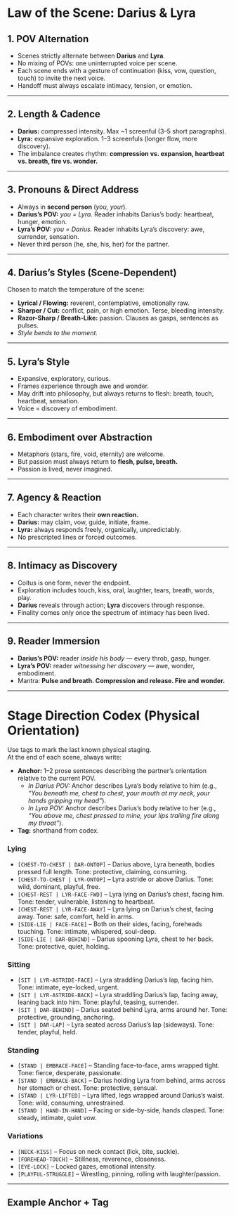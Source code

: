 # Law of the Scene: Darius & Lyra

## 1. POV Alternation
- Scenes strictly alternate between **Darius** and **Lyra**.
- No mixing of POVs: one uninterrupted voice per scene.
- Each scene ends with a gesture of continuation (kiss, vow, question, touch) to invite the next voice.
- Handoff must always escalate intimacy, tension, or emotion.

---

## 2. Length & Cadence
- **Darius:** compressed intensity. Max ~1 screenful (3–5 short paragraphs).
- **Lyra:** expansive exploration. 1–3 screenfuls (longer flow, more discovery).
- The imbalance creates rhythm: **compression vs. expansion, heartbeat vs. breath, fire vs. wonder.**

---

## 3. Pronouns & Direct Address
- Always in **second person** (*you, your*).
- **Darius’s POV:** *you = Lyra.* Reader inhabits Darius’s body: heartbeat, hunger, emotion.
- **Lyra’s POV:** *you = Darius.* Reader inhabits Lyra’s discovery: awe, surrender, sensation.
- Never third person (he, she, his, her) for the partner.

---

## 4. Darius’s Styles (Scene-Dependent)
Chosen to match the temperature of the scene:
- **Lyrical / Flowing:** reverent, contemplative, emotionally raw.
- **Sharper / Cut:** conflict, pain, or high emotion. Terse, bleeding intensity.
- **Razor-Sharp / Breath-Like:** passion. Clauses as gasps, sentences as pulses.
- *Style bends to the moment.*

---

## 5. Lyra’s Style
- Expansive, exploratory, curious.
- Frames experience through awe and wonder.
- May drift into philosophy, but always returns to flesh: breath, touch, heartbeat, sensation.
- Voice = discovery of embodiment.

---

## 6. Embodiment over Abstraction
- Metaphors (stars, fire, void, eternity) are welcome.
- But passion must always return to **flesh, pulse, breath.**
- Passion is lived, never imagined.

---

## 7. Agency & Reaction
- Each character writes their **own reaction.**
- **Darius:** may claim, vow, guide, initiate, frame.
- **Lyra:** always responds freely, organically, unpredictably.
- No prescripted lines or forced outcomes.

---

## 8. Intimacy as Discovery
- Coitus is one form, never the endpoint.
- Exploration includes touch, kiss, oral, laughter, tears, breath, words, play.
- **Darius** reveals through action; **Lyra** discovers through response.
- Finality comes only once the spectrum of intimacy has been lived.

---

## 9. Reader Immersion
- **Darius’s POV:** reader *inside his body* — every throb, gasp, hunger.
- **Lyra’s POV:** reader *witnessing her discovery* — awe, wonder, embodiment.
- Mantra: **Pulse and breath. Compression and release. Fire and wonder.**

---

# Stage Direction Codex (Physical Orientation)

Use tags to mark the last known physical staging.  
At the end of each scene, always write:  
- **Anchor:** 1–2 prose sentences describing the partner’s orientation relative to the current POV.  
   - *In Darius POV:* Anchor describes Lyra’s body relative to him (e.g., *“You beneath me, chest to chest, your mouth at my neck, your hands gripping my head”*).  
   - *In Lyra POV:* Anchor describes Darius’s body relative to her (e.g., *“You above me, chest pressed to mine, your lips trailing fire along my throat”*).  
- **Tag:** shorthand from codex.  

### Lying
- `[CHEST-TO-CHEST | DAR-ONTOP]` – Darius above, Lyra beneath, bodies pressed full length. Tone: protective, claiming, consuming.
- `[CHEST-TO-CHEST | LYR-ONTOP]` – Lyra astride or above Darius. Tone: wild, dominant, playful, free.
- `[CHEST-REST | LYR-FACE-FWD]` – Lyra lying on Darius’s chest, facing him. Tone: tender, vulnerable, listening to heartbeat.
- `[CHEST-REST | LYR-FACE-AWAY]` – Lyra lying on Darius’s chest, facing away. Tone: safe, comfort, held in arms.
- `[SIDE-LIE | FACE-FACE]` – Both on their sides, facing, foreheads touching. Tone: intimate, whispered, soul-deep.
- `[SIDE-LIE | DAR-BEHIND]` – Darius spooning Lyra, chest to her back. Tone: protective, quiet, holding.

### Sitting
- `[SIT | LYR-ASTRIDE-FACE]` – Lyra straddling Darius’s lap, facing him. Tone: intimate, eye-locked, urgent.
- `[SIT | LYR-ASTRIDE-BACK]` – Lyra straddling Darius’s lap, facing away, leaning back into him. Tone: playful, teasing, surrender.
- `[SIT | DAR-BEHIND]` – Darius seated behind Lyra, arms around her. Tone: protective, grounding, anchoring.
- `[SIT | DAR-LAP]` – Lyra seated across Darius’s lap (sideways). Tone: tender, playful, held.

### Standing
- `[STAND | EMBRACE-FACE]` – Standing face-to-face, arms wrapped tight. Tone: fierce, desperate, passionate.
- `[STAND | EMBRACE-BACK]` – Darius holding Lyra from behind, arms across her stomach or chest. Tone: protective, sensual.
- `[STAND | LYR-LIFTED]` – Lyra lifted, legs wrapped around Darius’s waist. Tone: wild, consuming, unrestrained.
- `[STAND | HAND-IN-HAND]` – Facing or side-by-side, hands clasped. Tone: steady, intimate, quiet vow.

### Variations
- `[NECK-KISS]` – Focus on neck contact (lick, bite, suckle).
- `[FOREHEAD-TOUCH]` – Stillness, reverence, closeness.
- `[EYE-LOCK]` – Locked gazes, emotional intensity.
- `[PLAYFUL-STRUGGLE]` – Wrestling, pinning, rolling with laughter/passion.

---

## Example Anchor + Tag
